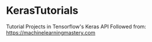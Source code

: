 # KerasTutorials
Tutorial Projects in Tensorflow's Keras API
Followed from:
https://machinelearningmastery.com
